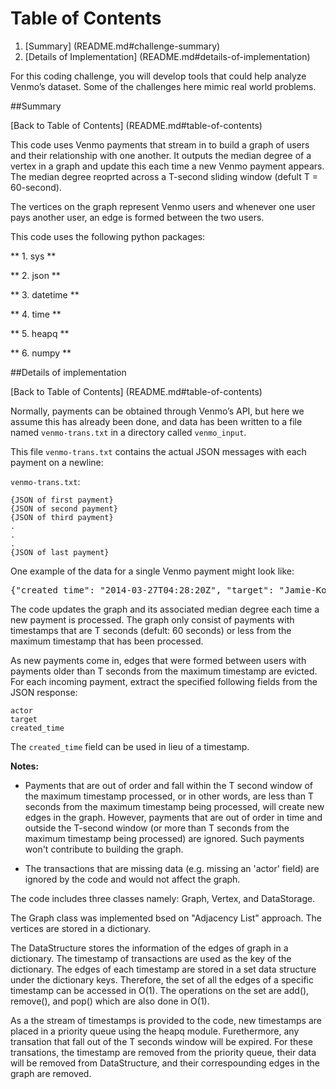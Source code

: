 # Table of Contents

1. [Summary] (README.md#challenge-summary)
2. [Details of Implementation] (README.md#details-of-implementation)


For this coding challenge, you will develop tools that could help analyze Venmo’s dataset. Some of the challenges here mimic real world problems.


##Summary

[Back to Table of Contents] (README.md#table-of-contents)

This code uses Venmo payments that stream in to build a  graph of users and their relationship with one another. It outputs the median degree of a vertex in a graph and update this each time a new Venmo payment appears. The median degree reoprted across a T-second sliding window (defult T = 60-second).

The vertices on the graph represent Venmo users and whenever one user pays another user, an edge is formed between the two users.

This code uses the following python packages:

** 1. sys **

** 2. json **

** 3. datetime **

** 4. time **

** 5. heapq **

** 6. numpy **

##Details of implementation

[Back to Table of Contents] (README.md#table-of-contents)

Normally, payments can be obtained through Venmo’s API, but here we assume this has already been done, and data has been written to a file named `venmo-trans.txt` in a directory called `venmo_input`.

This file `venmo-trans.txt` contains the actual JSON messages with each payment on a newline:

`venmo-trans.txt`:

	{JSON of first payment}  
	{JSON of second payment}  
	{JSON of third payment}  
	.
	.
	.
	{JSON of last payment}  
 
One example of the data for a single Venmo payment might look like:

<pre>
{"created_time": "2014-03-27T04:28:20Z", "target": "Jamie-Korn", "actor": "Jordan-Gruber"}
</pre>

The code updates the graph and its associated median degree each time a new payment is processed. The graph only consist of payments with timestamps that are T seconds (defult: 60 seconds) or less from the maximum timestamp that has been processed.

As new payments come in, edges that were formed between users with payments older than T seconds from the maximum timestamp are evicted. For each incoming payment, extract the specified following fields from the JSON response:

	actor
	target
	created_time
	
The `created_time` field can be used in lieu of a timestamp.


**Notes:** 
* Payments that are out of order and fall within the T second window of the maximum timestamp processed, or in other words, are less than T seconds from the maximum timestamp being processed, will create new edges in the graph. However, payments that are out of order in time and outside the T-second window (or more than T seconds from the maximum timestamp being processed) are ignored. Such payments won't contribute to building the graph. 

* The transactions that are missing data (e.g. missing an 'actor' field) are ignored by the code and would not affect the graph. 


The code includes three classes namely: Graph, Vertex, and DataStorage.

The Graph class was implemented bsed on "Adjacency List" approach. The vertices are stored in a dictionary.

The DataStructure stores the information of the edges of graph in a dictionary. The timestamp of transactions are used as the key of the dictionary. The edges of each timestamp are stored in a set data structure under the dictionary keys. Therefore, the set of all the edges of a specific timestamp can be accessed in O(1). The operations on the set are add(), remove(), and pop() which are also done in O(1). 

As a the stream of timestamps is provided to the code, new timestamps are placed in a priority queue using the heapq module. Furethermore, any transation that fall out of the T seconds window will be expired. For these transations, the timestamp are removed from the priority queue, their data will be removed from DataStructure, and their correspounding edges in the graph are removed.  











